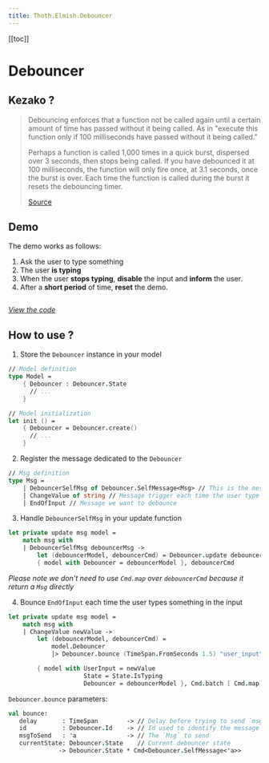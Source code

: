 ```yaml
---
title: Thoth.Elmish.Debouncer
---
```


[[toc]]

# Debouncer

## Kezako ?

> Debouncing enforces that a function not be called again until a certain amount of time has passed without it being called. As in "execute this function only if 100 milliseconds have passed without it being called."
>
> Perhaps a function is called 1,000 times in a quick burst, dispersed over 3 seconds, then stops being called. If you have debounced it at 100 milliseconds, the function will only fire once, at 3.1 seconds, once the burst is over. Each time the function is called during the burst it resets the debouncing timer.
>
> [Source](https://css-tricks.com/the-difference-between-throttling-and-debouncing/)

## Demo

The demo works as follows:

1. Ask the user to type something
2. The user **is typing**
3. When the user **stops typing**, **disable** the input and **inform** the user.
4. After a **short period** of time, **reset** the demo.

<div class="columns">
    <div class="column is-6 is-offset-3">
        <div id="debouncer_demo"></div>
    </div>
</div>

<div class="has-text-centered">

*[View the code](https://github.com/MangelMaxime/Thoth/blob/master/demos/Thoth.Elmish.Demo/src/Debouncer.fs)*
</div>

<script type="text/javascript" src="/Thoth.Elmish.FormBuilder/demo/vendors.js"></script>
<script type="text/javascript" src="/Thoth.Elmish.FormBuilder/demo/demo.js"></script>
<script type="text/javascript">
    startDemo("debouncer_demo");
</script>

## How to use ?

1. Store the `Debouncer` instance in your model
```fsharp
// Model definition
type Model =
    { Debouncer : Debouncer.State
      // ...
    }

// Model initialization
let init () =
    { Debouncer = Debouncer.create()
      // ...
    }
```

2. Register the message dedicated to the `Debouncer`

```fsharp
// Msg definition
type Msg =
    | DebouncerSelfMsg of Debouncer.SelfMessage<Msg> // This is the message used by the Debouncer
    | ChangeValue of string // Message trigger each time the user type in the input
    | EndOfInput // Message we want to debounce
```

3. Handle `DebouncerSelfMsg` in your update function

```fsharp
let private update msg model =
    match msg with
    | DebouncerSelfMsg debouncerMsg ->
        let (debouncerModel, debouncerCmd) = Debouncer.update debouncerMsg model.Debouncer
        { model with Debouncer = debouncerModel }, debouncerCmd
```

*Please note we don't need to use `Cmd.map` over `debouncerCmd` because it return a `Msg` directly*

4. Bounce `EndOfInput` each time the user types something in the input

```fsharp
let private update msg model =
    match msg with
    | ChangeValue newValue ->
        let (debouncerModel, debouncerCmd) =
            model.Debouncer
            |> Debouncer.bounce (TimeSpan.FromSeconds 1.5) "user_input" EndOfInput

        { model with UserInput = newValue
                     State = State.IsTyping
                     Debouncer = debouncerModel }, Cmd.batch [ Cmd.map DebouncerSelfMsg debouncerCmd ]
```

`Debouncer.bounce` parameters:
```fsharp
val bounce:
   delay       : TimeSpan        -> // Delay before trying to send `msgToSend`
   id          : Debouncer.Id    -> // Id used to identify the message in the debouncer. This is useful if you want to debounce a different message
   msgToSend   : 'a              -> // The `Msg` to send
   currentState: Debouncer.State    // Current debouncer state
              -> Debouncer.State * Cmd<Debouncer.SelfMessage<'a>>
```
